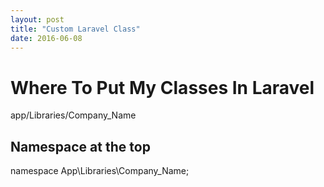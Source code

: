 ```yaml
---
layout: post
title: "Custom Laravel Class"
date: 2016-06-08
---
```




# Where To Put My Classes In Laravel

app/Libraries/Company_Name

## Namespace at the top

namespace App\Libraries\Company_Name;
